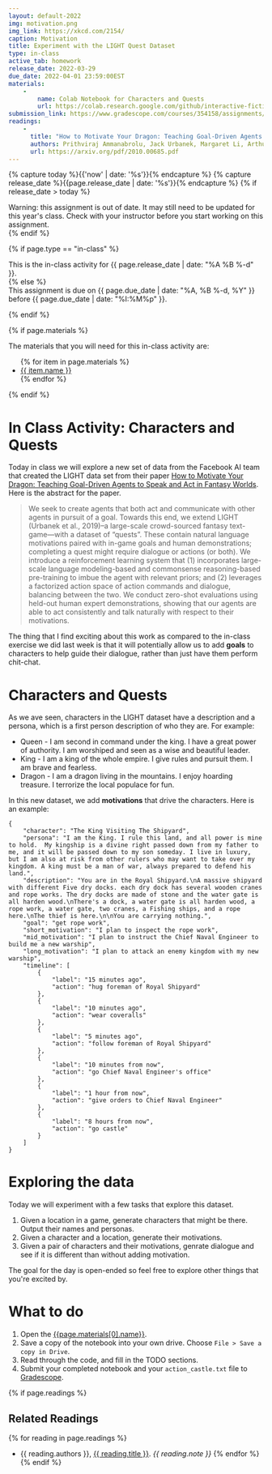 ```yaml
---
layout: default-2022
img: motivation.png
img_link: https://xkcd.com/2154/
caption: Motivation  
title: Experiment with the LIGHT Quest Dataset
type: in-class
active_tab: homework
release_date: 2022-03-29
due_date: 2022-04-01 23:59:00EST
materials:
    - 
        name: Colab Notebook for Characters and Quests
        url: https://colab.research.google.com/github/interactive-fiction-class/interactive-fiction-class.github.io/blob/master/in_class_activities/dialogue-2/Characters_and_Quests.ipynb
submission_link: https://www.gradescope.com/courses/354158/assignments/1959911/
readings:
    -
      title: "How to Motivate Your Dragon: Teaching Goal-Driven Agents to Speak and Act in Fantasy Worlds"
      authors: Prithviraj Ammanabrolu, Jack Urbanek, Margaret Li, Arthur Szlam, Tim Rocktäschel, Jason Weston
      url: https://arxiv.org/pdf/2010.00685.pdf
---
```


<!-- Check whether the assignment is ready to release -->
{% capture today %}{{'now' | date: '%s'}}{% endcapture %}
{% capture release_date %}{{page.release_date | date: '%s'}}{% endcapture %}
{% if release_date > today %} 
<div class="alert alert-danger">
Warning: this assignment is out of date.  It may still need to be updated for this year's class.  Check with your instructor before you start working on this assignment.
</div>
{% endif %}
<!-- End of check whether the assignment is up to date -->



{% if page.type == "in-class" %}
<!-- In class activity -->
<div class="alert alert-info">
This is the in-class activity for {{ page.release_date | date: "%A %B %-d" }}.
</div>
{% else %}
<!-- Homework assignment -->
<div class="alert alert-info">
This assignment is due on {{ page.due_date | date: "%A, %B %-d, %Y" }} before {{ page.due_date | date: "%I:%M%p" }}. 
</div>

{% endif %}

{% if page.materials %}
<div class="alert alert-info">
The materials that you will need for this in-class activity are:
<ul>
{% for item in page.materials %}
<li><a href="{{item.url}}">{{ item.name }}</a></li>
{% endfor %}
</ul>
</div>
{% endif %}



In Class Activity: Characters and Quests
=============================================================

Today in class we will explore a new set of data from the Facebook AI team that created the LIGHT data set from their paper [How to Motivate Your Dragon: Teaching Goal-Driven Agents to Speak and Act in Fantasy Worlds](https://arxiv.org/abs/2010.00685). Here is the abstract for the paper.

> We seek to create agents that both act and communicate with other agents in pursuit of a goal. Towards this end, we extend LIGHT (Urbanek et al., 2019)–a large-scale crowd-sourced fantasy text-game—with a dataset of “quests”. These contain natural language motivations paired with in-game goals and human demonstrations; completing a quest might require dialogue or actions (or both). We introduce a reinforcement learning system that (1) incorporates large-scale language modeling-based and commonsense reasoning-based pre-training to imbue the agent with relevant priors; and (2) leverages a factorized action space of action commands and dialogue, balancing between the two. We conduct zero-shot evaluations using held-out human expert demonstrations, showing that our agents are able to act consistently and talk naturally with respect to their motivations.

The thing that I find exciting about this work as compared to the in-class exercise we did last week is that it will potentially allow us to add **goals** to characters to help guide their dialogue, rather than just have them perform chit-chat.


# Characters and Quests 

As we ave seen, characters in the LIGHT dataset have a description and a persona, which is a first person description of who they are.  For example:


* Queen - I am second in command under the king. I have a great power of authority. I am worshiped and seen as a wise and beautiful leader.
* King - I am a king of the whole empire. I give rules and pursuit them. I am brave and fearless.
* Dragon - I am a dragon living in the mountains. I enjoy hoarding treasure. I terrorize the local populace for fun.


In this new dataset, we add **motivations** that drive the characters.  Here is an example:

```
{
    "character": "The King Visiting The Shipyard",
    "persona": "I am the King. I rule this land, and all power is mine to hold.  My kingship is a divine right passed down from my father to me, and it will be passed down to my son someday. I live in luxury, but I am also at risk from other rulers who may want to take over my kingdom. A king must be a man of war, always prepared to defend his land.",
    "description": "You are in the Royal Shipyard.\nA massive shipyard with different Five dry docks. each dry dock has several wooden cranes and rope works. The dry docks are made of stone and the water gate is all harden wood.\nThere's a dock, a water gate is all harden wood, a rope work, a water gate, two cranes, a Fishing ships, and a rope here.\nThe thief is here.\n\nYou are carrying nothing.",
    "goal": "get rope work",
    "short_motivation": "I plan to inspect the rope work",
    "mid_motivation": "I plan to instruct the Chief Naval Engineer to build me a new warship",
    "long_motivation": "I plan to attack an enemy kingdom with my new warship",
    "timeline": [
        {
            "label": "15 minutes ago",
            "action": "hug foreman of Royal Shipyard"
        },
        {
            "label": "10 minutes ago",
            "action": "wear coveralls"
        },
        {
            "label": "5 minutes ago",
            "action": "follow foreman of Royal Shipyard"
        },
        {
            "label": "10 minutes from now",
            "action": "go Chief Naval Engineer's office"
        },
        {
            "label": "1 hour from now",
            "action": "give orders to Chief Naval Engineer"
        },
        {
            "label": "8 hours from now",
            "action": "go castle"
        }
    ]
}
```


#  Exploring the data

Today we will experiment with a few tasks that explore this dataset.

1. Given a location in a game, generate characters that might be there.  Output their names and personas.
2. Given a character and a location, generate their motivations.
3. Given a pair of characters and their motivations, genrate dialogue and see if it is different than without adding motivation.

The goal for the day is open-ended so feel free to explore other things that you're excited by.

# What to do

1. Open the [{{page.materials[0].name}}]({{page.materials[0].url}}).
2. Save a copy of the notebook into your own drive. Choose `File > Save a copy in Drive`.
3. Read through the code, and fill in the TODO sections.
4. Submit your completed notebook and your `action_castle.txt` file to [Gradescope]({{page.submission_link}}).



{% if page.readings %} 
## Related Readings
{% for reading in page.readings %}
* {{ reading.authors }}, <a href="{{ reading.url }}">{{ reading.title }}</a>.  <i>{{ reading.note }}</i>
{% endfor %}
{% endif %}

